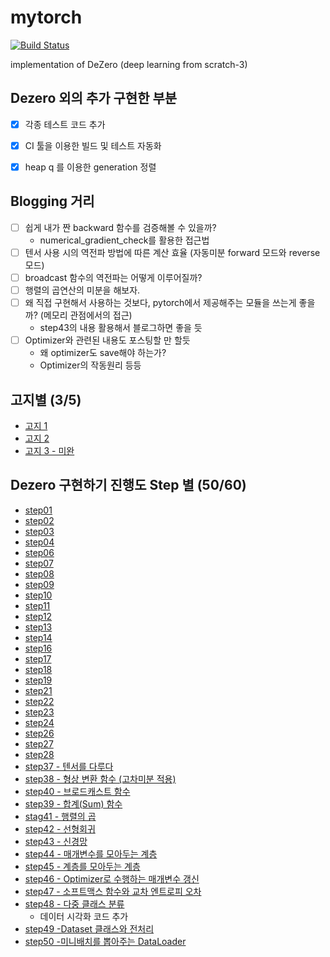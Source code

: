 # mytorch

[![Build Status](https://travis-ci.com/choiking10/mytorch.svg?branch=main)](https://travis-ci.com/choiking10/mytorch)

implementation of DeZero (deep learning from scratch-3)


## Dezero 외의 추가 구현한 부분
 - [x] 각종 테스트 코드 추가  
 - [x] CI 툴을 이용한 빌드 및 테스트 자동화  
 - [x] heap q 를 이용한 generation 정렬  


## Blogging 거리
 - [ ] 쉽게 내가 짠 backward 함수를 검증해볼 수 있을까? 
   - numerical_gradient_check를 활용한 접근법
 - [ ] 텐서 사용 시의 역전파 방법에 따른 계산 효율 (자동미분 forward 모드와 reverse 모드)
 - [ ] broadcast 함수의 역전파는 어떻게 이루어질까?
 - [ ] 행렬의 곱연산의 미분을 해보자.  
 - [ ] 왜 직접 구현해서 사용하는 것보다, pytorch에서 제공해주는 모듈을 쓰는게 좋을까? (메모리 관점에서의 접근)
   - step43의 내용 활용해서 블로그하면 좋을 듯
 - [ ] Optimizer와 관련된 내용도 포스팅할 만 할듯 
   - 왜 optimizer도 save해야 하는가?
   - Optimizer의 작동원리 등등

## 고지별 (3/5)
  - [고지 1](https://github.com/choiking10/mytorch/tree/chapter1)
  - [고지 2](https://github.com/choiking10/mytorch/tree/chapter2)
  - [고지 3 - 미완](https://github.com/choiking10/mytorch/tree/chapter3-incompletion)

## Dezero 구현하기 진행도 Step 별 (50/60)
  - [step01](https://github.com/choiking10/mytorch/tree/step01)
  - [step02](https://github.com/choiking10/mytorch/tree/step02)
  - [step03](https://github.com/choiking10/mytorch/tree/step03)
  - [step04](https://github.com/choiking10/mytorch/tree/step04)
  - [step06](https://github.com/choiking10/mytorch/tree/step06)
  - [step07](https://github.com/choiking10/mytorch/tree/step07)
  - [step08](https://github.com/choiking10/mytorch/tree/step08)
  - [step09](https://github.com/choiking10/mytorch/tree/step09)
  - [step10](https://github.com/choiking10/mytorch/tree/step10)
  - [step11](https://github.com/choiking10/mytorch/tree/step11)
  - [step12](https://github.com/choiking10/mytorch/tree/step12)
  - [step13](https://github.com/choiking10/mytorch/tree/step13)
  - [step14](https://github.com/choiking10/mytorch/tree/step14)
  - [step16](https://github.com/choiking10/mytorch/tree/step16)
  - [step17](https://github.com/choiking10/mytorch/tree/step17)
  - [step18](https://github.com/choiking10/mytorch/tree/step18)
  - [step19](https://github.com/choiking10/mytorch/tree/step19)
  - [step21](https://github.com/choiking10/mytorch/tree/step21)
  - [step22](https://github.com/choiking10/mytorch/tree/step22)
  - [step23](https://github.com/choiking10/mytorch/tree/step23)
  - [step24](https://github.com/choiking10/mytorch/tree/step24)
  - [step26](https://github.com/choiking10/mytorch/tree/step26)
  - [step27](https://github.com/choiking10/mytorch/tree/step27)
  - [step28](https://github.com/choiking10/mytorch/tree/step28)
  - [step37 - 텐서를 다루다](https://github.com/choiking10/mytorch/tree/step37)
  - [step38 - 형상 변환 함수 (고차미분 적용)](https://github.com/choiking10/mytorch/tree/step38)
  - [step40 - 브로드캐스트 함수](https://github.com/choiking10/mytorch/tree/step40)
  - [step39 - 합계(Sum) 함수](https://github.com/choiking10/mytorch/tree/step39)
  - [stag41 - 행렬의 곱](https://github.com/choiking10/mytorch/tree/step41)
  - [step42 - 선형회귀](https://github.com/choiking10/mytorch/tree/step42)
  - [step43 - 신경망](https://github.com/choiking10/mytorch/tree/step43)
  - [step44 - 매개변수를 모아두는 계층](https://github.com/choiking10/mytorch/tree/step44)
  - [step45 - 계층를 모아두는 계층](https://github.com/choiking10/mytorch/tree/step45)
  - [step46 - Optimizer로 수행하는 매개변수 갱신](https://github.com/choiking10/mytorch/tree/step46)
  - [step47 - 소프트맥스 함수와 교차 엔트로피 오차](https://github.com/choiking10/mytorch/tree/step47)
  - [step48 - 다중 클래스 분류](https://github.com/choiking10/mytorch/tree/step48)
    - 데이터 시각화 코드 추가
  - [step49 -Dataset 클래스와 전처리](https://github.com/choiking10/mytorch/tree/step49)
  - [step50 -미니배치를 뽑아주는 DataLoader](https://github.com/choiking10/mytorch/tree/step50)
    